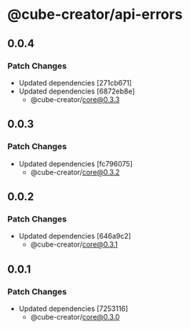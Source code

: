# @cube-creator/api-errors

## 0.0.4

### Patch Changes

- Updated dependencies [271cb671]
- Updated dependencies [6872eb8e]
  - @cube-creator/core@0.3.3

## 0.0.3

### Patch Changes

- Updated dependencies [fc796075]
  - @cube-creator/core@0.3.2

## 0.0.2

### Patch Changes

- Updated dependencies [646a9c2]
  - @cube-creator/core@0.3.1

## 0.0.1

### Patch Changes

- Updated dependencies [7253116]
  - @cube-creator/core@0.3.0
